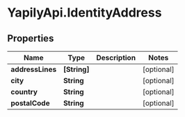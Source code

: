 # YapilyApi.IdentityAddress

## Properties

Name | Type | Description | Notes
------------ | ------------- | ------------- | -------------
**addressLines** | **[String]** |  | [optional] 
**city** | **String** |  | [optional] 
**country** | **String** |  | [optional] 
**postalCode** | **String** |  | [optional] 



